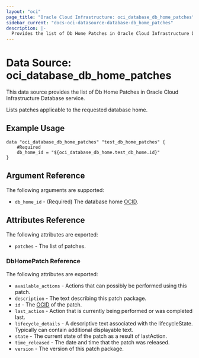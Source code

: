 ```yaml
---
layout: "oci"
page_title: "Oracle Cloud Infrastructure: oci_database_db_home_patches"
sidebar_current: "docs-oci-datasource-database-db_home_patches"
description: |-
  Provides the list of Db Home Patches in Oracle Cloud Infrastructure Database service
---
```


# Data Source: oci_database_db_home_patches
This data source provides the list of Db Home Patches in Oracle Cloud Infrastructure Database service.

Lists patches applicable to the requested database home.


## Example Usage

```hcl
data "oci_database_db_home_patches" "test_db_home_patches" {
	#Required
	db_home_id = "${oci_database_db_home.test_db_home.id}"
}
```

## Argument Reference

The following arguments are supported:

* `db_home_id` - (Required) The database home [OCID](https://docs.cloud.oracle.com/iaas/Content/General/Concepts/identifiers.htm).


## Attributes Reference

The following attributes are exported:

* `patches` - The list of patches.

### DbHomePatch Reference

The following attributes are exported:

* `available_actions` - Actions that can possibly be performed using this patch.
* `description` - The text describing this patch package.
* `id` - The [OCID](https://docs.cloud.oracle.com/iaas/Content/General/Concepts/identifiers.htm) of the patch.
* `last_action` - Action that is currently being performed or was completed last.
* `lifecycle_details` - A descriptive text associated with the lifecycleState. Typically can contain additional displayable text. 
* `state` - The current state of the patch as a result of lastAction.
* `time_released` - The date and time that the patch was released.
* `version` - The version of this patch package.


